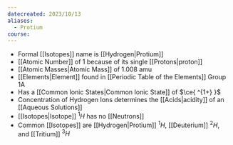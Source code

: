 ```yaml
---
datecreated: 2023/10/13
aliases:
  - Protium
course:
---
```

- Formal [[Isotopes]] name is [[Hydrogen|Protium]]
- [[Atomic Number]] of 1 because of its single [[Protons|proton]]
- [[Atomic Masses|Atomic Mass]] of 1.008 amu
- [[Elements|Element]] found in [[Periodic Table of the Elements]] Group 1A
- Has a [[Common Ionic States|Common Ionic State]] of $\ce{ ^{1+} }$
- Concentration of Hydrogen Ions determines the [[Acids|acidity]] of an [[Aqueous Solutions]]
- [[Isotopes|Isotope]] $^1H$ has no [[Neutrons]]
- Common [[Isotopes]] are [[Hydrogen|Protium]] $^1H$, [[Deuterium]] $^2H$, and [[Tritium]] $^3H$